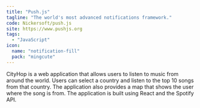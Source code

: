 ```yaml
---
title: "Push.js"
tagline: "The world's most advanced notifications framework."
code: Nickersoft/push.js
site: https://www.pushjs.org
tags:
  - "JavaScript"
icon:
  name: "notification-fill" 
  pack: "mingcute"
---
```


CityHop is a web application that allows users to listen to music from around the world. Users can select a country and listen to the top 10 songs from that country. The application also provides a map that shows the user where the song is from. The application is built using React and the Spotify API.